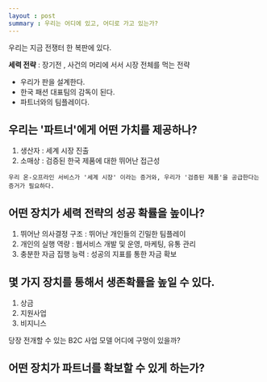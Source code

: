 ```yaml
---
layout : post
summary : 우리는 어디에 있고, 어디로 가고 있는가?
---
```

우리는 지금 전쟁터 한 복판에 있다.

**세력 전략** : 장기전 , 사건의 머리에 서서 시장 전체를 먹는 전략

 - 우리가 판을 설계한다.
 - 한국 패션 대표팀의 감독이 된다.
 - 파트너와의 팀플레이다.

## 우리는 '파트너'에게 어떤 가치를 제공하나?
1. 생산자 : 세계 시장 진출
2. 소매상 : 검증된 한국 제품에 대한 뛰어난 접근성

```
우리 온-오프라인 서비스가 '세계 시장' 이라는 증거와, 우리가 '검증된 제품'을 공급한다는 증거가 필요하다.
```

## 어떤 장치가 세력 전략의 성공 확률을 높이나?
1. 뛰어난 의사결정 구조 : 뛰어난 개인들의 긴밀한 팀플레이
2. 개인의 실행 역량 : 웹서비스 개발 및 운영, 마케팅, 유통 관리
3. 충분한 자금 집행 능력 : 성공의 지표를 통한 자금 확보

## 몇 가지 장치를 통해서 **생존확률**을 높일 수 있다.
1. 상금
2. 지원사업
3. 비지니스 

당장 전개할 수 있는 B2C 사업 모델 
어디에 구멍이 있을까?

## 어떤 장치가 파트너를 확보할 수 있게 하는가?
